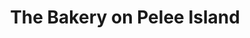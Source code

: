 ---
title: "The Bakery on Pelee Island"
url: /pelee-island/the-bakery-on-pelee-island/
shop: bakery
---